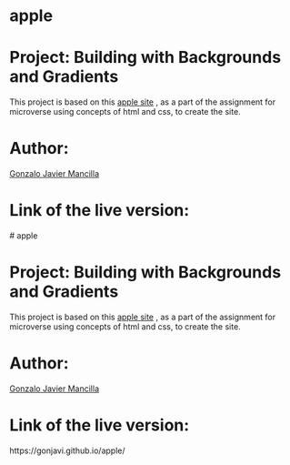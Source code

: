 # apple

<h1><b>Project: Building with Backgrounds and Gradients</b></h1>
This project is based on this <a href="https://web.archive.org/web/20140301004610/http://www.apple.com/">apple site</a> , as a part of the assignment for microverse using concepts of html and css, to create the site.


<h1><b> Author:</b></h1>
<a href="https://github.com/gonjavi/">Gonzalo Javier Mancilla</a>

<h1>Link of the live version:</h1> # apple

<h1><b>Project: Building with Backgrounds and Gradients</b></h1>
This project is based on this <a href="https://web.archive.org/web/20140301004610/http://www.apple.com/">apple site</a> , as a part of the assignment for microverse using concepts of html and css, to create the site.


<h1><b> Author:</b></h1>
<a href="https://github.com/gonjavi/">Gonzalo Javier Mancilla</a>

<h1>Link of the live version:</h1> https://gonjavi.github.io/apple/








